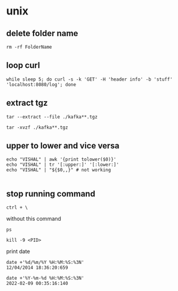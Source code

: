 # unix

## delete folder name
```
rm -rf FolderName
```

## loop curl 
```
while sleep 5; do curl -s -k 'GET' -H 'header info' -b 'stuff' 'localhost:8080/log'; done
```

## extract tgz
```
tar --extract --file ./kafka**.tgz
```

```
tar -xvzf ./kafka**.tgz
```


## upper to lower and vice versa 
```
echo "VISHAL" | awk '{print tolower($0)}'
echo "VISHAL" | tr '[:upper:]' '[:lower:]'
echo "VISHAL" | "${$0,,}" # not working
```
```

```



## stop running command
```
ctrl + \
```
without this command 

```
ps
```

```
kill -9 <PID>
```

print date 

```
date +'%d/%m/%Y %H:%M:%S:%3N'
12/04/2014 18:36:20:659
```
```
date +'%Y-%m-%d %H:%M:%S:%3N'
2022-02-09 00:35:16:140
```
